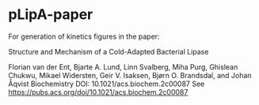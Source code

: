 # pLipA-paper
For generation of kinetics figures in the paper:

Structure and Mechanism of a Cold-Adapted Bacterial Lipase

Florian van der Ent, Bjarte A. Lund, Linn Svalberg, Miha Purg, Ghislean Chukwu, Mikael Widersten, Geir V. Isaksen, Bjørn O. Brandsdal, and Johan Åqvist
Biochemistry DOI: 10.1021/acs.biochem.2c00087
See https://pubs.acs.org/doi/10.1021/acs.biochem.2c00087
